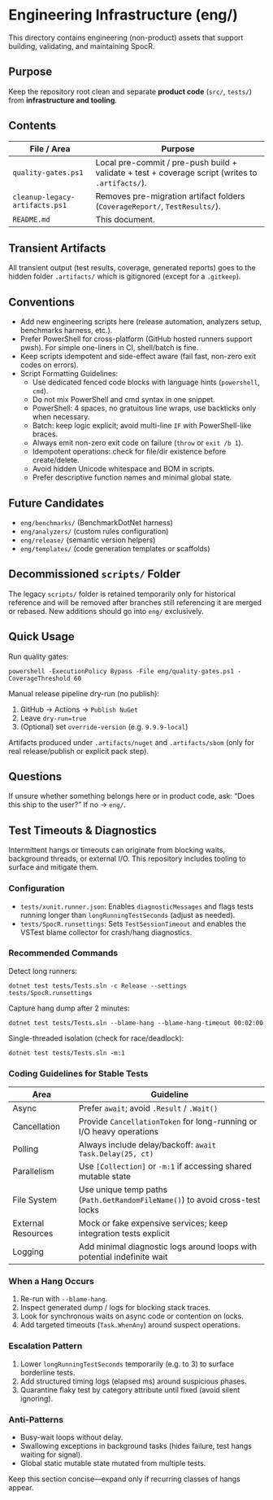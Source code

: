 # Engineering Infrastructure (eng/)

This directory contains engineering (non-product) assets that support building, validating, and maintaining SpocR.

## Purpose

Keep the repository root clean and separate **product code** (`src/`, `tests/`) from **infrastructure and tooling**.

## Contents

| File / Area                    | Purpose                                                                                          |
| ------------------------------ | ------------------------------------------------------------------------------------------------ |
| `quality-gates.ps1`            | Local pre-commit / pre-push build + validate + test + coverage script (writes to `.artifacts/`). |
| `cleanup-legacy-artifacts.ps1` | Removes pre-migration artifact folders (`CoverageReport/`, `TestResults/`).                      |
| `README.md`                    | This document.                                                                                   |

## Transient Artifacts

All transient output (test results, coverage, generated reports) goes to the hidden folder `.artifacts/` which is gitignored (except for a `.gitkeep`).

## Conventions

- Add new engineering scripts here (release automation, analyzers setup, benchmarks harness, etc.).
- Prefer PowerShell for cross-platform (GitHub hosted runners support pwsh). For simple one-liners in CI, shell/batch is fine.
- Keep scripts idempotent and side-effect aware (fail fast, non-zero exit codes on errors).
- Script Formatting Guidelines:
	- Use dedicated fenced code blocks with language hints (`powershell`, `cmd`).
	- Do not mix PowerShell and cmd syntax in one snippet.
	- PowerShell: 4 spaces, no gratuitous line wraps, use backticks only when necessary.
	- Batch: keep logic explicit; avoid multi-line `IF` with PowerShell-like braces.
	- Always emit non-zero exit code on failure (`throw` or `exit /b 1`).
	- Idempotent operations: check for file/dir existence before create/delete.
	- Avoid hidden Unicode whitespace and BOM in scripts.
	- Prefer descriptive function names and minimal global state.

## Future Candidates

- `eng/benchmarks/` (BenchmarkDotNet harness)
- `eng/analyzers/` (custom rules configuration)
- `eng/release/` (semantic version helpers)
- `eng/templates/` (code generation templates or scaffolds)

## Decommissioned `scripts/` Folder

The legacy `scripts/` folder is retained temporarily only for historical reference and will be removed after branches still referencing it are merged or rebased. New additions should go into `eng/` exclusively.

## Quick Usage

Run quality gates:

```
powershell -ExecutionPolicy Bypass -File eng/quality-gates.ps1 -CoverageThreshold 60
```

Manual release pipeline dry-run (no publish):

1. GitHub → Actions → `Publish NuGet`
2. Leave `dry-run=true`
3. (Optional) set `override-version` (e.g. `9.9.9-local`)

Artifacts produced under `.artifacts/nuget` and `.artifacts/sbom` (only for real release/publish or explicit pack step).

## Questions

If unsure whether something belongs here or in product code, ask: “Does this ship to the user?” If no → `eng/`.

## Test Timeouts & Diagnostics

Intermittent hangs or timeouts can originate from blocking waits, background threads, or external I/O. This repository includes tooling to surface and mitigate them.

### Configuration

- `tests/xunit.runner.json`: Enables `diagnosticMessages` and flags tests running longer than `longRunningTestSeconds` (adjust as needed).
- `tests/SpocR.runsettings`: Sets `TestSessionTimeout` and enables the VSTest blame collector for crash/hang diagnostics.

### Recommended Commands

Detect long runners:
```
dotnet test tests/Tests.sln -c Release --settings tests/SpocR.runsettings
```

Capture hang dump after 2 minutes:
```
dotnet test tests/Tests.sln --blame-hang --blame-hang-timeout 00:02:00
```

Single-threaded isolation (check for race/deadlock):
```
dotnet test tests/Tests.sln -m:1
```

### Coding Guidelines for Stable Tests

| Area | Guideline |
|------|-----------|
| Async | Prefer `await`; avoid `.Result` / `.Wait()` |
| Cancellation | Provide `CancellationToken` for long-running or I/O heavy operations |
| Polling | Always include delay/backoff: `await Task.Delay(25, ct)` |
| Parallelism | Use `[Collection]` or `-m:1` if accessing shared mutable state |
| File System | Use unique temp paths (`Path.GetRandomFileName()`) to avoid cross-test locks |
| External Resources | Mock or fake expensive services; keep integration tests explicit |
| Logging | Add minimal diagnostic logs around loops with potential indefinite wait |

### When a Hang Occurs
1. Re-run with `--blame-hang`.
2. Inspect generated dump / logs for blocking stack traces.
3. Look for synchronous waits on async code or contention on locks.
4. Add targeted timeouts (`Task.WhenAny`) around suspect operations.

### Escalation Pattern
1. Lower `longRunningTestSeconds` temporarily (e.g. to 3) to surface borderline tests.
2. Add structured timing logs (elapsed ms) around suspicious phases.
3. Quarantine flaky test by category attribute until fixed (avoid silent ignoring).

### Anti-Patterns
- Busy-wait loops without delay.
- Swallowing exceptions in background tasks (hides failure, test hangs waiting for signal).
- Global static mutable state mutated from multiple tests.

Keep this section concise—expand only if recurring classes of hangs appear.
